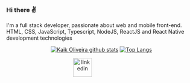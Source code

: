 ### Hi there ✌️ 

I'm a full stack developer, passionate about web and mobile front-end.
HTML, CSS, JavaScript, Typescript, NodeJS, ReactJS and React Native development technologies

<div align="center" >

[![Kaik Oliveira github stats](https://github-readme-stats.vercel.app/api?username=RicardoMaricato&show_icons=true&theme=radical&bg_color=30,0d0d0d,191919&title_color=fff&text_color=fff&icon_color=79ff97)](https://github.com/anuraghazra/github-readme-stats)
[![Top Langs](https://github-readme-stats.vercel.app/api/top-langs/?username=KaikOliveira&layout=compact&theme=radical&bg_color=30,0d0d0d,191919&title_color=fff&text_color=fff&icon_color=79ff97)](https://github.com/anuraghazra/github-readme-stats)

<div style="align-self: center;align-items: center; display: flex; justify-content: space-between; width: 150px;" >
  <a href="https://www.linkedin.com/in/ricardomaricato/">
    <img src="https://github.com/RicardoMaricato/RicardoMaricato" alt="linkedin" height="50">
  </a>
</div>
</div>